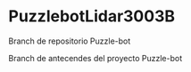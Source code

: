 # PuzzlebotLidar3003B
Branch de repositorio Puzzle-bot

Branch de antecendes del proyecto Puzzle-bot
